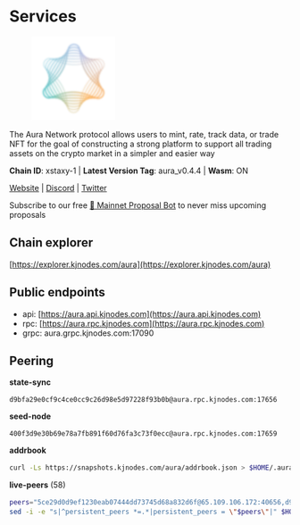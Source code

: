 # Services

<figure><img src="https://raw.githubusercontent.com/kj89/cosmos-images/main/logos/aura.png" width="150" alt=""><figcaption></figcaption></figure>

The Aura Network protocol allows users to mint, rate, track data,  or trade NFT for the goal of constructing a strong platform to  support all trading assets on the crypto market in a simpler and easier way

**Chain ID**: xstaxy-1 | **Latest Version Tag**: aura_v0.4.4 | **Wasm**: ON

[Website](https://aura.network) | [Discord](https://discord.gg/hpvF5QcWRf) | [Twitter](https://twitter.com/AuraNetworkHQ)



Subscribe to our free [🤖 Mainnet Proposal Bot](https://t.me/kjnodes_proposal_bot) to never miss upcoming proposals


## Chain explorer
[https://explorer.kjnodes.com/aura](https://explorer.kjnodes.com/aura)

## Public endpoints

* api: [https://aura.api.kjnodes.com](https://aura.api.kjnodes.com)
* rpc: [https://aura.rpc.kjnodes.com](https://aura.rpc.kjnodes.com)
* grpc: aura.grpc.kjnodes.com:17090

## Peering

**state-sync**

```text
d9bfa29e0cf9c4ce0cc9c26d98e5d97228f93b0b@aura.rpc.kjnodes.com:17656
```

**seed-node**

```text
400f3d9e30b69e78a7fb891f60d76fa3c73f0ecc@aura.rpc.kjnodes.com:17659
```

**addrbook**
```bash
curl -Ls https://snapshots.kjnodes.com/aura/addrbook.json > $HOME/.aura/config/addrbook.json
```

**live-peers** (58)
```bash
peers="5ce29d0d9ef1230eab07444dd73745d68a832d6f@65.109.106.172:40656,d9bfa29e0cf9c4ce0cc9c26d98e5d97228f93b0b@65.109.88.38:17656,3e7ef25f1c9829351936884618659167400eb0f1@142.132.149.171:26656,7885a9e940b45b9a2183488ca3a901b043b6ed67@144.76.40.53:21756,65bf908c6c41cacfce9652ed69a17337b023d0d0@57.128.85.172:26656,a1f949c765bfc493ddd2e0e8477170bcc3b86a57@194.163.179.176:16656,b91ee5c72905bc49beed2720bb882c923c68fbc9@80.92.206.66:26656,0179528068da0dfaf61005cf5aa28793ca42b129@85.25.74.163:26656,b6a0d0d030f35ffffcfe92e72ea13933c1adbe62@116.202.174.253:21656,a19b89ebbf7331f435b8ef100ce501d2377922ea@209.126.116.182:26656,0599779759ed60e12ed39a94cd02d303ba10d591@95.214.52.174:36656,0b8bd8c1b956b441f036e71df3a4d96e85f843b8@13.250.159.219:26656,035b3b1e232107dda53f79d7ae3541e86c53f1d8@52.87.238.111:26656,670c0c23a1196e706e058133fbbb156f7f33b352@5.9.95.147:26656,3e05f2b0fdd750511dbff9d3f6a47d3bc3d4b1f0@141.95.204.81:61456,5816c78cdedd57cd8c647595903504f3779d5017@45.141.122.178:32656,10b4cb9cbd7d3dae1aacc97355c1269ce5e36c57@93.190.141.68:21056,a859027129ee2524b57c43b9ecbe3bcc4d120efb@195.3.222.183:26656,63a90346040657406ddc48a2679e3bfbe17f717a@65.108.195.29:51656,dc9c2ab4055a2ef8ddca435e9d8c120969562f98@194.247.13.139:26656,ddad7ae9754de0a474a7bb14f063a17d0fbcf510@107.155.65.7:26656,fa474fe8f7159c9699fb39acb2925702f0474502@141.95.157.139:10156,07317346ab58eb4de14fe8c7705863002186d340@142.132.201.53:36656,a60a9f3400cb978b313ad5a47d59f6c518ef2a04@3.135.201.61:26656,c2215f1673d21a7462f38bf7fbd16f8567393f7c@13.251.159.166:26656,c9c0b28dcf2db5f0e7b756986d3326d62ba47e78@144.126.147.58:26656,f43c7c9a194ee5a97665a9aad8f887fdbb75e4ca@65.109.225.86:46656,ed15ae05f17dd4e672eec0a96c38364d063b68dc@65.108.6.45:60756,5e87d03a29ceca5e376e55588d9b099bb5d9524f@144.202.72.17:25656,fc3357ab9ebd2e9530177848187e870b7404ed8e@185.246.84.196:21656,1584b3aa3969def4a9f70555b3b442d334053e94@148.113.159.22:10156,dce07d176e5ba4cfdc7b806eb80eabab162a09d0@45.76.213.229:26656,a58b4dec687b60ba05cf9a3e4cd1181b09c0661f@65.109.93.152:34656,ebc272824924ea1a27ea3183dd0b9ba713494f83@95.214.52.139:26966,abb367c73ef28fc90f5071e1258a23c0e5be17cd@103.107.183.89:26656,22a0ca5f64187bb477be1d82166b1e9e184afe50@18.143.52.13:26656,bbba624f6abc7b730a8e3f1cc0619883843abd31@104.37.187.214:36656,dd6474ec049a264abd25248f0fd9178058331fe0@54.179.159.96:26656,e46238ddcf2113b70f59b417994c375e2d67e265@71.236.119.108:40656,eec4c706ee03921d103018647a4695706bc91b21@13.212.73.184:26656,fdd10b168d1217d5a0557d2e31ed27c914c97674@135.181.215.62:7530,f0c43af5395c36e41fcf7526c05d3c44e97b9499@185.165.241.20:26666,42aaa8c2007e34ebc5ba1019251845d0ed591435@143.42.74.78:26656,71bb73be4f030e47b813350ee32076ee43c67c27@134.209.111.108:26656,1e33d8febd2601028e742112c11f76bc784772cd@52.68.145.67:26656,b39d0c01e5bc2ccc4949ff77fe7df6ba162ea599@51.89.195.66:25656,0d9dead3ba3a6bc8a6e650c2d41e3beae924b444@81.0.220.94:25056,192ddd0eedf890393cb725361f045143477cab2a@27.79.230.39:26656,7e2e27b0dde76d0e41645e49af442bf2e6b2f68c@13.230.20.39:26656,8d861db065439e8cff79d0d128ce0a141025be46@65.109.69.154:40656,c6ff693590625d4b9c6e938c2dcc42d3912a4bbb@51.81.16.188:26656,5d9146e9446df65ac30dd0a2dcb7e5887aaa6fa6@146.59.70.180:26656,690e0fca18e89118f096b48a4d615a4cc56cdddd@194.126.172.246:12243,7ff603bf2eb8249b9a1e695a232d99fdaf8a0f13@195.201.197.159:26156,edbd221ceecf4e0234fb60d617a025c6b0e56bf0@178.250.154.15:36656,358b375d2ed068e5670301760476637aa9ad79a0@51.79.19.15:30656,57406c041d38af3bac9acdcb2b4bdc90dc7a8852@88.99.164.158:26656,9755cab2585a2794453a5b396ef13b893393366f@65.108.212.224:46681"
sed -i -e "s|^persistent_peers *=.*|persistent_peers = \"$peers\"|" $HOME/.aura/config/config.toml
```
